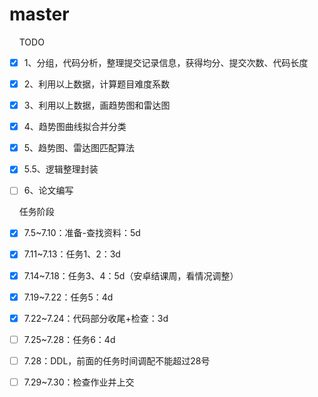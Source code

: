 # master

    TODO
- [x] 1、分组，代码分析，整理提交记录信息，获得均分、提交次数、代码长度
- [x] 2、利用以上数据，计算题目难度系数
- [x] 3、利用以上数据，画趋势图和雷达图
- [x] 4、趋势图曲线拟合并分类
- [x] 5、趋势图、雷达图匹配算法
- [x] 5.5、逻辑整理封装
- [ ] 6、论文编写


    任务阶段
- [x] 7.5~7.10：准备-查找资料：5d
- [x] 7.11~7.13：任务1、2：3d
- [x] 7.14~7.18：任务3、4：5d（安卓结课周，看情况调整）
- [x] 7.19~7.22：任务5：4d
- [x] 7.22~7.24：代码部分收尾+检查：3d
- [ ] 7.25~7.28：任务6：4d
- [ ] 7.28：DDL，前面的任务时间调配不能超过28号
- [ ] 7.29~7.30：检查作业并上交


